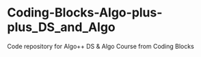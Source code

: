 # Coding-Blocks-Algo-plus-plus_DS_and_Algo
Code repository for Algo++ DS &amp; Algo Course from Coding Blocks

